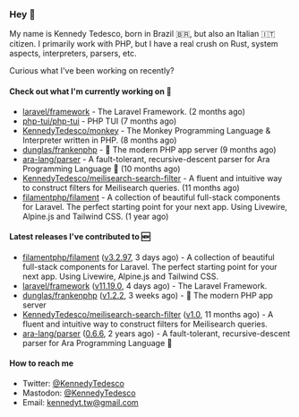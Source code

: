 ### Hey 👋

My name is Kennedy Tedesco, born in Brazil 🇧🇷, but also an Italian 🇮🇹 citizen. I primarily work with PHP, but I have a real crush on Rust, system aspects, interpreters, parsers, etc.

Curious what I've been working on recently?

#### Check out what I'm currently working on 🚀


- [laravel/framework](https://github.com/laravel/framework) - The Laravel Framework. (2 months ago)
- [php-tui/php-tui](https://github.com/php-tui/php-tui) - PHP TUI (7 months ago)
- [KennedyTedesco/monkey](https://github.com/KennedyTedesco/monkey) - The Monkey Programming Language &amp; Interpreter written in PHP. (8 months ago)
- [dunglas/frankenphp](https://github.com/dunglas/frankenphp) - 🧟 The modern PHP app server (9 months ago)
- [ara-lang/parser](https://github.com/ara-lang/parser) - A fault-tolerant, recursive-descent parser for Ara Programming Language 🌲 (10 months ago)
- [KennedyTedesco/meilisearch-search-filter](https://github.com/KennedyTedesco/meilisearch-search-filter) - A fluent and intuitive way to construct filters for Meilisearch queries. (11 months ago)
- [filamentphp/filament](https://github.com/filamentphp/filament) - A collection of beautiful full-stack components for Laravel. The perfect starting point for your next app. Using Livewire, Alpine.js and Tailwind CSS. (1 year ago)

#### Latest releases I've contributed to 🆕


- [filamentphp/filament](https://github.com/filamentphp/filament) ([v3.2.97](https://github.com/filamentphp/filament/releases/tag/v3.2.97), 3 days ago) - A collection of beautiful full-stack components for Laravel. The perfect starting point for your next app. Using Livewire, Alpine.js and Tailwind CSS.
- [laravel/framework](https://github.com/laravel/framework) ([v11.19.0](https://github.com/laravel/framework/releases/tag/v11.19.0), 4 days ago) - The Laravel Framework.
- [dunglas/frankenphp](https://github.com/dunglas/frankenphp) ([v1.2.2](https://github.com/dunglas/frankenphp/releases/tag/v1.2.2), 3 weeks ago) - 🧟 The modern PHP app server
- [KennedyTedesco/meilisearch-search-filter](https://github.com/KennedyTedesco/meilisearch-search-filter) ([v1.0](https://github.com/KennedyTedesco/meilisearch-search-filter/releases/tag/v1.0), 11 months ago) - A fluent and intuitive way to construct filters for Meilisearch queries.
- [ara-lang/parser](https://github.com/ara-lang/parser) ([0.6.6](https://github.com/ara-lang/parser/releases/tag/0.6.6), 2 years ago) - A fault-tolerant, recursive-descent parser for Ara Programming Language 🌲

#### How to reach me

- Twitter: [@KennedyTedesco](https://twitter.com/KennedyTedesco)
- Mastodon: [@KennedyTedesco](https://fosstodon.org/@KennedyTedesco)
- Email: [kennedyt.tw@gmail.com](mailto://kennedyt.tw@gmail.com)
